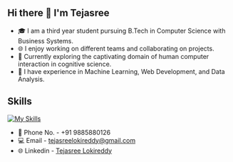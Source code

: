## Hi there 👋 I'm Tejasree

- 🎓 I am a third year student pursuing B.Tech in Computer Science with Business Systems.
- 🌐 I enjoy working on different teams and collaborating on projects.
- 🚀 Currently exploring the captivating domain of human computer interaction in cognitive science.
- 🤖 I have experience in Machine Learning, Web Development, and Data Analysis.

## Skills
[![My Skills](https://skillicons.dev/icons?i=py,c,java,rust,r,sklearn,html,css,tailwind,react,nodejs,express,flask,mysql,mongodb,linux,git,figma,latex,&theme=light)](https://skillicons.dev)
- 📱 Phone No. - +91 9885880126
- 💻 Email - tejasreelokireddy@gmail.com
- 🌐 Linkedin - [Tejasree Lokireddy](https://www.linkedin.com/in/tejasree-lokireddy/)

